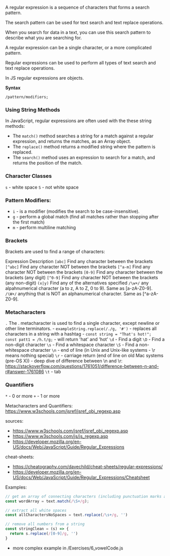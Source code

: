 A regular expression is a sequence of characters that forms a search pattern.

The search pattern can be used for text search and text replace operations.

When you search for data in a text, you can use this search pattern to describe what you are searching for.

A regular expression can be a single character, or a more complicated pattern.

Regular expressions can be used to perform all types of text search and text replace operations.

In JS regular expressions are objects.

**Syntax**

`/pattern/modifiers;`

### Using String Methods
In JavaScript, regular expressions are often used with the these string methods: 

- The `match()` method searches a string for a match against a regular expression, and returns the matches, as an Array object.
- The `replace()` method returns a modified string where the pattern is replaced.
- The `search()` method uses an expression to search for a match, and returns the position of the match.


### Character Classes
`s` - white space
`S` - not white space

###  Pattern Modifiers:
- `i`  - is a modifier (modifies the search to be case-insensitive).
- `g`  - perform a global match (find all matches rather than stopping after the first match)
- `m`  - perform multiline matching

### Brackets
Brackets are used to find a range of characters:

Expression	Description
`[abc]`	Find any character between the brackets
`[^abc]`	Find any character NOT between the brackets
`[^a-m]`	Find any character NOT between the brackets
`[0-9]`	Find any character between the brackets (any digit)
`[^0-9]`	Find any character NOT between the brackets (any non-digit)
`(x|y)`	Find any of the alternatives specified
`/\w+/` any alpahnumerical character (a to z, A to Z, 0 to 9). Same as [a-zA-Z0-9].
`/\W+/` anything that is NOT an alphanumerical character. Same as [^a-zA-Z0-9].


### Metacharacters
`.` The . metacharacter is used to find a single character, except newline or other line terminators.
    - `exampleString.replace(/./g, '#')` - replaces all characters in a string with a hashtag
    - `const string = "That's hot!"; const patt1 = /h.t/g;` - will return 'hat' and 'hot'
`\d` - Find a digit
`\D` - Find a non-digit character
`\s` - Find a whitespace character
`\S` - Find a non-whitespace character
`\n` - end of line (in Unix and Unix-like systems - \r means nothing special)
`\r` - carriage return (end of line on old Mac systems (pre-OS X))
        - deep dive of difference between \n and \r: https://stackoverflow.com/questions/1761051/difference-between-n-and-r#answer-1761086
`\t` - tab

### Quantifiers
`*` - 0 or more
`+` - 1 or more

Metacharacters and Quantifiers: https://www.w3schools.com/jsref/jsref_obj_regexp.asp

sources: 
- https://www.w3schools.com/jsref/jsref_obj_regexp.asp
- https://www.w3schools.com/js/js_regexp.asp
- https://developer.mozilla.org/en-US/docs/Web/JavaScript/Guide/Regular_Expressions

cheat-sheets:
- https://cheatography.com/davechild/cheat-sheets/regular-expressions/
- https://developer.mozilla.org/en-US/docs/Web/JavaScript/Guide/Regular_Expressions/Cheatsheet


Examples: 
```js
// get an array of connecting characters (including punctuation marks and numbers) - same as text.split(' ')
const wordArray = text.match(/\S+/g);

// extract all white spaces
const allCharactersNoSpaces = text.replace(/\s+/g, '')

// remove all numbers from a string
const stringClean = (s) => {
  return s.replace(/[0-9]/g, '')
}
```
- more complex example in /Exercises/6_vowelCode.js